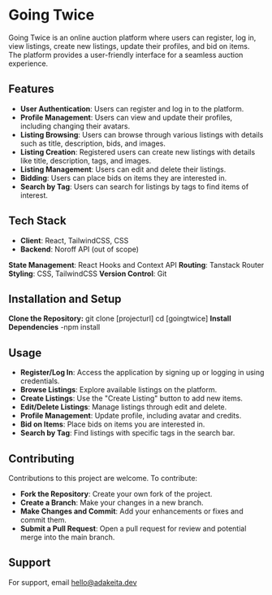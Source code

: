 # Going Twice

Going Twice is an online auction platform where users can register, log in, view listings, create new listings, update their profiles, and bid on items. The platform provides a user-friendly interface for a seamless auction experience.

## Features

- **User Authentication**: Users can register and log in to the platform.
- **Profile Management**: Users can view and update their profiles, including changing their avatars.
- **Listing Browsing**: Users can browse through various listings with details such as title, description, bids, and images.
- **Listing Creation**: Registered users can create new listings with details like title, description, tags, and images.
- **Listing Management**: Users can edit and delete their listings.
- **Bidding**: Users can place bids on items they are interested in.
- **Search by Tag**: Users can search for listings by tags to find items of interest.

## Tech Stack

- **Client**: React, TailwindCSS, CSS
- **Backend**: Noroff API (out of scope)

**State Management**: React Hooks and Context API
**Routing**: Tanstack Router
**Styling**: CSS, TailwindCSS
**Version Control**: Git

## Installation and Setup

**Clone the Repository:**
git clone [projecturl]
cd [goingtwice]
**Install Dependencies**
  -npm install

## Usage

- **Register/Log In**: Access the application by signing up or logging in using credentials.
- **Browse Listings**: Explore available listings on the platform.
- **Create Listings**: Use the "Create Listing" button to add new items.
- **Edit/Delete Listings**: Manage listings through edit and delete.
- **Profile Management**: Update profile, including avatar and credits.
- **Bid on Items**: Place bids on items you are interested in.
- **Search by Tag**: Find listings with specific tags in the search bar.

## Contributing

Contributions to this project are welcome. To contribute:

- **Fork the Repository**: Create your own fork of the project.
- **Create a Branch**: Make your changes in a new branch.
- **Make Changes and Commit**: Add your enhancements or fixes and commit them.
- **Submit a Pull Request**: Open a pull request for review and potential merge into the main branch.

## Support

For support, email hello@adakeita.dev
